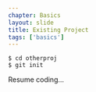 ```yaml
---
chapter: Basics
layout: slide
title: Existing Project
tags: ['basics']
---
```


	$ cd otherproj
	$ git init

Resume coding...